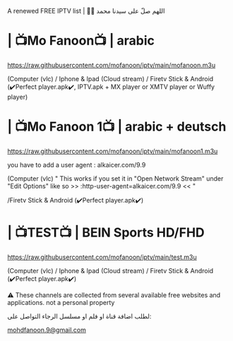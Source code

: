 A renewed FREE IPTV list 
 | 🤲🤲 اللهم صلّ على سيدنا محمد



# | 📺Mo Fanoon📺 | arabic
https://raw.githubusercontent.com/mofanoon/iptv/main/mofanoon.m3u

(Computer (vlc) / Iphone & Ipad (Cloud stream) / Firetv Stick & Android (✔️Perfect player.apk✔️, IPTV.apk + MX player or XMTV player or Wuffy player) 

# | 📺Mo Fanoon 1📺 | arabic + deutsch 
https://raw.githubusercontent.com/mofanoon/iptv/main/mofanoon1.m3u

you have to add a user agent : alkaicer.com/9.9


(Computer (vlc) " This works if you set it in "Open Network Stream" under "Edit Options" like so >>  :http-user-agent=alkaicer.com/9.9  <<  " 

/Firetv Stick & Android (✔️Perfect player.apk✔️) 
 
 
 # | 📺TEST📺 | BEIN Sports HD/FHD 
https://raw.githubusercontent.com/mofanoon/iptv/main/test.m3u

(Computer (vlc) / Iphone & Ipad (Cloud stream) / Firetv Stick & Android (✔️Perfect player.apk✔️)

⚠️ These channels are collected from several available free websites and applications. not a personal property 


لطلب اضافة قناة او فلم او مسلسل الرجاء التواصل على:  

mohdfanoon.9@gmail.com
